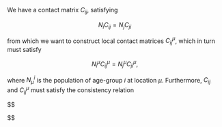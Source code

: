 We have a contact matrix $C_{ij}$, satisfying

$$
N_i C_{ij} = N_j C_{ji}
$$

 from which we want to construct local contact matrices $C^\mu_{ij}$, which in turn must satisfy

$$
N_i^\mu C^\mu_{ij} = N_j^\mu C^\mu_{ji},
$$

where $N^i_{\mu}$ is the population of age-group $i$ at location $\mu$. Furthermore, $C_{ij}$ and $C^\mu_{ij}$ must satisfy the consistency relation

$$

$$
<!--stackedit_data:
eyJoaXN0b3J5IjpbMTMxNzY2NTc0N119
-->